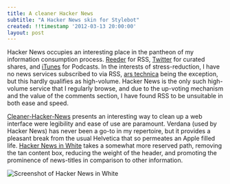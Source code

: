 ```yaml
---
title: A cleaner Hacker News
subtitle: "A Hacker News skin for Stylebot"
created: !!timestamp '2012-03-13 20:00:00'
layout: post
---
```


Hacker News occupies an interesting place in the pantheon of my information consumption process. [Reeder](http://reederapp.com/) for RSS, [Twitter](https://twitter.com/) for curated shares, and [iTunes](http://www.apple.com/itunes/) for Podcasts. In the interests of stress-reduction, I have no news services subscribed to via RSS, [ars technica](http://arstechnica.com/) being the exception, but this hardly qualifies as high-volume. Hacker News is the only such high-volume service that I regularly browse, and due to the up-voting mechanism and the value of the comments section, I have found RSS to be unsuitable in both ease and speed.

[Cleaner-Hacker-News](https://github.com/Primigenus/Cleaner-Hacker-News) presents an interesting way to clean up a web interface were legibility and ease of use are paramount. Verdana (used by Hacker News) has never been a go-to in my repertoire, but it provides a pleasant break from the usual Helvetica that so permeates an Apple filled life. [Hacker News in White](https://github.com/mezdef/Hacker-News_White) takes a somewhat more reserved path, removing the tan content box, reducing the weight of the header, and promoting the prominence of news-titles in comparison to other information.

![Screenshot of Hacker News in White](http://marcziani.com/blog/wp-content/uploads/2012/03/HNW_screenshot.png)
